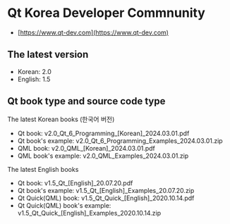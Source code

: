 # Qt Korea Developer Commnunity
- [https://www.qt-dev.com](https://www.qt-dev.com)

## The latest version 
- Korean: 2.0
- English: 1.5

## Qt book type and source code type 

The latest Korean books (한국어 버전)
- Qt book: v2.0_Qt_6_Programming_[Korean]_2024.03.01.pdf
- Qt book's example: v2.0_Qt_6_Programming_Examples_2024.03.01.zip
- QML book: v2.0_QML_[Korean]_2024.03.01.pdf
- QML book's example: v2.0_QML_Examples_2024.03.01.zip

The latest English books
- Qt book: v1.5_Qt_[English]_20.07.20.pdf
- Qt book's example: v1.5_Qt_[English]_Examples_20.07.20.zip
- Qt Quick(QML) book: v1.5_Qt_Quick_[English]_2020.10.14.pdf
- Qt Quick(QML) book's example: v1.5_Qt_Quick_[English]_Examples_2020.10.14.zip

